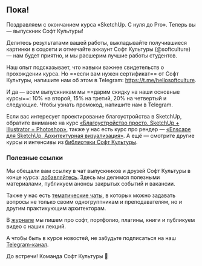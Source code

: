 ## Пока!

Поздравляем с окончанием курса «SketchUp. С нуля до Pro». Теперь вы — выпускник Софт Культуры!

Делитесь результатами вашей работы, выкладывайте получившиеся картинки в соцсети и отмечайте аккаунт Софт Культуры (@softculture) — нам будет приятно, и мы расшерим лучшие работы студентов.

Наш опыт подсказывает, что навыки важнее свидетельств о прохождении курса. Но ==если вам нужен сертификат== от Софт Культуры, напишите нам об этом в Telegram: https://t.me/hellosoftculture.

И да — всем выпускникам мы ==дарим скидку на наши основные курсы==: 10% на второй, 15% на третий, 20% на четвертый и следующие. Чтобы узнать промокод, напишите нам в Telegram.

Если вас интересует проектирование благоустройства в SketchUp, обратите внимание на курс [«Благоустройство просто. SketchUp + Illustrator + Photoshop»](https://softculture.cc/courses/architects/blagoustroystvo-sketchup-illustrator), также у нас есть курс про рендер — [«Enscape для SketchUp. Архитектурная визуализация»](https://softculture.cc/courses/architects/enscape-arch). А ещё — смотрите другие курсы и интенсивы из [библиотеки Софт Культуры](https://softculture.cc/library).

### Полезные ссылки

Мы обещали вам ссылку в чат выпускников и друзей Софт Культуры в конце курса: [добавляйтесь](https://t.me/+V-vYoA2OPRg4tPsm). Здесь мы делимся полезными материалами, публикуем анонсы закрытых событий и вакансии.

Также у нас есть [тематические чаты](https://t.me/softculture/3474), в которых можно задавать вопросы не только своим одногруппникам и преподавателям, но и другим практикующим архитекторам.

В [журнале](https://softculture.cc/blog/) мы пишем про софт, портфолио, плагины, книги и публикуем видео с наших лекций. 

А чтобы быть в курсе новостей, не забудьте подписаться на наш [Telegram-канал](https://t.me/softculture). 

До встречи!
Команда Софт Культуры
🖤